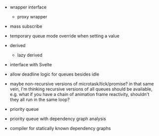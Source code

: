 - wrapper interface
	- proxy wrapper
- mass subscribe
- temporary queue mode override when setting a value
- derived
	- lazy derived
- interface with Svelte
- allow deadline logic for queues besides idle
- maybe non-recursive versions of microtask/tick/promise? in that same vein, I'm thinking recursive
	versions of all queues should be available, e.g. what if you have a chain of animation frame
	reactivity, shouldn't they all run in the same loop?

- priority queue
- priority queue with dependency graph analysis
- compiler for statically known dependency graphs